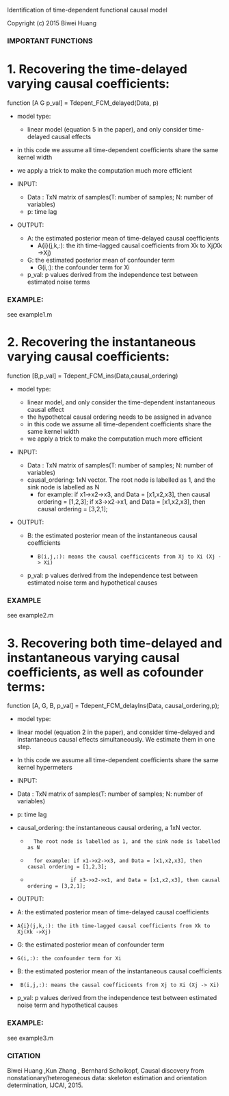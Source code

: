 Identification of time-dependent functional causal model

Copyright (c) 2015 Biwei Huang


### IMPORTANT FUNCTIONS

# 1. Recovering the time-delayed varying causal coefficients:

function [A G p_val] = Tdepent_FCM_delayed(Data, p)

* model type: 
   *  linear model (equation 5 in the paper), and only consider time-delayed causal effects

* in this code we assume all time-dependent coefficients share the same kernel width
* we apply a trick to make the computation much more efficient

* INPUT:
  * Data : TxN matrix of samples(T: number of samples; N: number of variables)
  * p: time lag

* OUTPUT:
  * A: the estimated posterior mean of time-delayed causal coefficients
     *    A{i}(j,k,:): the ith time-lagged causal coefficients from Xk to Xj(Xk ->Xj)
  * G: the estimated posterior mean of confounder term
     *    G(i,:): the confounder term for Xi
  *  p_val: p values derived from the independence test between estimated noise terms


### EXAMPLE:

see example1.m




# 2. Recovering the instantaneous varying causal coefficients:

function [B,p_val] = Tdepent_FCM_ins(Data,causal_ordering)

* model type: 
  * linear model, and only consider the time-dependent instantaneous causal effect 
  * the hypothetcal causal ordering needs to be assigned in advance
  * in this code we assume all time-dependent coefficients share the same kernel width
  * we apply a trick to make the computation much more efficient

* INPUT:
  * Data : TxN matrix of samples(T: number of samples; N: number of variables)
  * causal_ordering:   1xN vector. The root node is labelled as 1, and the sink node is labelled as N
     *  for example: if x1->x2->x3, and Data = [x1,x2,x3], then causal ordering = [1,2,3];
                    if x3->x2->x1, and Data = [x1,x2,x3], then causal ordering = [3,2,1];

* OUTPUT:
  *   B: the estimated posterior mean of the instantaneous causal coefficients
      *     B(i,j,:): means the causal coefficicents from Xj to Xi (Xj -> Xi)
  *  p_val: p values derived from the independence test between estimated noise term and hypothetical causes


### EXAMPLE

 see example2.m




# 3. Recovering both time-delayed and instantaneous varying causal coefficients, as well as cofounder terms:

function [A, G, B, p_val] = Tdepent_FCM_delayIns(Data, causal_ordering,p);

* model type:
 *  linear model (equation 2 in the paper), and consider time-delayed and instantaneous causal effects simultaneously. We estimate them in one step.

* In this code we assume all time-dependent coefficients share the same kernel hypermeters

* INPUT:
 *  Data : TxN matrix of samples(T: number of samples; N: number of variables)
 *  p: time lag
 *  causal_ordering:  the instantaneous causal ordering, a 1xN vector. 
    *       The root node is labelled as 1, and the sink node is labelled as N
    *       for example: if x1->x2->x3, and Data = [x1,x2,x3], then causal ordering = [1,2,3];
    *                   if x3->x2->x1, and Data = [x1,x2,x3], then causal ordering = [3,2,1];


* OUTPUT:
 *   A: the estimated posterior mean of time-delayed causal coefficients
   *     A{i}(j,k,:): the ith time-lagged causal coefficients from Xk to Xj(Xk ->Xj)
 *   G: the estimated posterior mean of confounder term
   *     G(i,:): the confounder term for Xi
 *   B: the estimated posterior mean of the instantaneous causal coefficients
   *      B(i,j,:): means the causal coefficicents from Xj to Xi (Xj -> Xi)
 *  p_val: p values derived from the independence test between estimated noise term and hypothetical causes


### EXAMPLE:

see example3.m


### CITATION
	
Biwei Huang ,Kun Zhang , Bernhard Scholkopf, Causal discovery from nonstationary/heterogeneous data: skeleton estimation and orientation determination, IJCAI, 2015.

